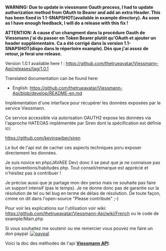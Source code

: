 **WARNING: Due to update in viessmann Oauth process, I had to update authorization method from OAuth to Bearer and add an extra Header. This has been fixed in 1.1-SNAPSHOT(available in example directory). As soon as I have enough feedback, I will do a release with this fix !**

**ATTENTION: A cause d'un changment dans la procédure Oauth de Viessmann j'ai du passer en Token Bearer plutôt qu'OAuth et ajouter  un header supplémentaire. Ca a été corrigé dans la version 1.1-SNAPSHOT(dispo dans le répertoire example). Dès que j'ai assez de retour, je ferai une release.**

Version 1.0.1 available here ! : https://github.com/thetrueavatar/Viessmann-Api/releases/tag/1.0.1

Translated documentation can be found here:
- English: https://github.com/thetrueavatar/Viessmann-Api/blob/develop/README-en.md 

Implémentation d'une interface pour récupérer les données exposées par le service Viessmann.

Ce service accessible via autorisation OAUTH2 expose les données via l'approche HATEOAS implémentée par Siren dont la spécification est définie ici:

https://github.com/kevinswiber/siren

Le but de l'api est de cacher ces aspects techniques poru exposer directement les données.

Je suis novice en php(JAVAEE Dev) donc il se peut que je ne connaisse pas les conventions/habitudes php. Tout conseil/remarque est apprécié et n'hésitez pas à contribuer !

Je précise aussi que je partage mon dev perso mais ne souhaite pas faire un support intensif (pas le temps). Je ne donne donc pas de garantie sur la résolution de tel ou tel bug en terme de délais de résolution.
De toute façon, cmme on dit dans l'open-source "Please contribute" ;-)

Pour voir les explications sur l'utilisation voir wiki: https://github.com/thetrueavatar/Viessmann-Api/wiki/French ou le code de example/Main.php

Si vous souhaitez me soutenir ou me remercier vous pouvez me faire un don paypal :[![paypal](https://www.paypalobjects.com/fr_FR/BE/i/btn/btn_donate_LG.gif)](https://www.paypal.com/cgi-bin/webscr?cmd=_s-xclick&hosted_button_id=3DAXXVZV7PCR6)


Voici la doc des méthodes de l'api [**Viessmann API**](http://htmlpreview.github.com/?https://github.com/thetrueavatar/Viessmann-Api/blob/develop/docs/namespace-Viessmann.API.html):
